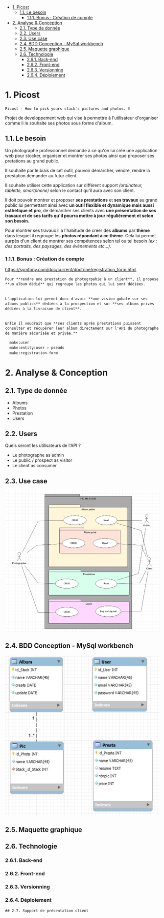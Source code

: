 - [1. Picost](#1-picost)
  - [1.1. Le besoin](#11-le-besoin)
    - [1.1.1. Bonus : Création de compte](#111-bonus--création-de-compte)
- [2. Analyse & Conception](#2-analyse--conception)
  - [2.1. Type de donnée](#21-type-de-donnée)
  - [2.2. Users](#22-users)
  - [2.3. Use case](#23-use-case)
  - [2.4. BDD Conception - MySql workbench](#24-bdd-conception---mysql-workbench)
  - [2.5. Maquette graphique](#25-maquette-graphique)
  - [2.6. Technologie](#26-technologie)
    - [2.6.1. Back-end](#261-back-end)
    - [2.6.2. Front-end](#262-front-end)
    - [2.6.3. Versionning](#263-versionning)
    - [2.6.4. Déploiement](#264-déploiement)

# 1. Picost

    Picost - How to pick yours stack's pictures and photos. ®

Projet de developpement web qui vise à permettre à l'utilisateur d'organiser comme il le souhaite ses photos sous forme d'album.

## 1.1. Le besoin

Un photographe professionnel demande à ce qu'on lui créé une application web pour stocker, organiser et montrer ses photos ainsi que proposer ses pretations au grand public.

Il souhaite par le biais de cet outil, pouvoir démarcher, vendre, rendre la prestation demander au futur client.

Il souhaite utiliser cette application sur différent support _(ordinateur, tablette, smartphone)_ selon le contact qu'il aura avec son client.

Il doit pouvoir montrer et proposer **ses prestations** et **ses travaux** au grand public lui permettant ainsi avec **un outil flexible et dynamique mais aussi esthétique et pro**, de démarcher ses clients avec **une présentation de ses travaux et de ses tarifs qu'il pourra mettre à jour régulièrement et selon son besoin.**

Pour montrer ses travaux il a l'habitude de créer des **albums** par **thème** dans lesquel il regroupe les **photos répondant à ce thème**. Cela lui permet aurpès d'un client de montrer ses compétences selon tel ou tel besoin _(ex : des portraits, des paysages, des évènements etc...)_.

### 1.1.1. Bonus : Création de compte

https://symfony.com/doc/current/doctrine/registration_form.html

    Pour **rendre une prestation de photogrpahie à un client**, il propose **un album dédié** qui regroupe les photos qui lui sont dédiées.


    L'application lui permet donc d'avoir **une vision gobale sur ses albums publics** dédiées à la prospection et sur **ses albums privés dédiées à la livraison de client**.


    Enfin il voudrait que **ses clients après prestations puissent consulter et récupérer leur album directement sur l'API du photographe de manière sécurisée et privée.**

```bash
  make:user
  make:entity:user > pseudo
  make:registration-form
```

# 2. Analyse & Conception

## 2.1. Type de donnée

- Albums
- Photos
- Prestation
- Users

## 2.2. Users

Quels seront les utilisateurs de l'API ?

- Le photographe as admin
- Le public / prospect as visitor
- Le client as consumer

## 2.3. Use case

![UseCase](z.conception/UseCase.jpg)

## 2.4. BDD Conception - MySql workbench

![Workbench](z.conception/workbench_db_PicMyStack.jpg)

## 2.5. Maquette graphique

## 2.6. Technologie

### 2.6.1. Back-end

### 2.6.2. Front-end

### 2.6.3. Versionning

### 2.6.4. Déploiement

    ## 2.7. Support de présentation client
